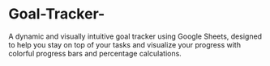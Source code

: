 # Goal-Tracker-
A dynamic and visually intuitive goal tracker using Google Sheets, designed to help you stay on top of your tasks and visualize your progress with colorful progress bars and percentage calculations.
